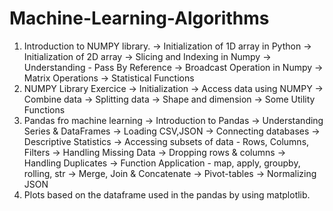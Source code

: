 # Machine-Learning-Algorithms
1. Introduction to NUMPY library.
 -> Initialization of 1D array in Python
 -> Initialization of 2D array
 -> Slicing and Indexing in Numpy
 -> Understanding - Pass By Reference
 -> Broadcast Operation in Numpy
 -> Matrix Operations
 -> Statistical Functions
2. NUMPY Library Exercice
 -> Initialization
 -> Access data using NUMPY
 -> Combine data
 -> Splitting data
 -> Shape and dimension
 -> Some Utility Functions
3. Pandas fro machine learning
 -> Introduction to Pandas
 -> Understanding Series & DataFrames
 -> Loading CSV,JSON
 -> Connecting databases
 -> Descriptive Statistics
 -> Accessing subsets of data - Rows, Columns, Filters
 -> Handling Missing Data
 -> Dropping rows & columns
 -> Handling Duplicates
 -> Function Application - map, apply, groupby, rolling, str
 -> Merge, Join & Concatenate
 -> Pivot-tables
 -> Normalizing JSON
4. Plots based on the dataframe used in the pandas by using matplotlib.
